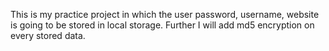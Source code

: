 This is my practice project in which the user password, username, website is going to be stored in local storage. Further I will add md5 encryption on every stored data.